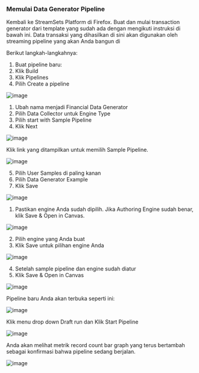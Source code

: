 ### Memulai Data Generator Pipeline
Kembali ke StreamSets Platform di Firefox. Buat dan mulai transaction generator dari template yang sudah ada dengan mengikuti instruksi di bawah ini. Data transaksi yang dihasilkan di sini akan digunakan oleh streaming pipeline yang akan Anda bangun di

Berikut langkah-langkahnya:
1. Buat pipeline baru:
2. Klik Build
3. Klik Pipelines
4. Pilih Create a pipeline

![image](https://github.com/user-attachments/assets/5ca26c7f-6f95-4730-810c-3e7b51f2b0ce)

1. Ubah nama menjadi Financial Data Generator
2. Pilih Data Collector untuk Engine Type
3. Pilih start with Sample Pipeline
4. Klik Next

![image](https://github.com/user-attachments/assets/c64cee93-215a-4292-8f82-7fe3efdf6c99)

Klik link yang ditampilkan untuk memilih Sample Pipeline.

![image](https://github.com/user-attachments/assets/170826e7-fca8-423a-a62c-9d58fe2d44bf)

5. Pilih User Samples di paling kanan
6. Pilih Data Generator Example
7. Klik Save

![image](https://github.com/user-attachments/assets/d911bd7e-3567-43eb-a7ee-d86e8fb553a8)

1. Pastikan engine Anda sudah dipilih. Jika Authoring Engine sudah benar, klik Save & Open in Canvas.

![image](https://github.com/user-attachments/assets/275982c6-deb1-4f4a-a751-c1be2c0a4f37)

2. Pilih engine yang Anda buat
3. Klik Save untuk pilihan engine Anda

![image](https://github.com/user-attachments/assets/34a2ed84-1e9d-4954-a1d5-4224c93acc9f)

4. Setelah sample pipeline dan engine sudah diatur
5. Klik Save & Open in Canvas

![image](https://github.com/user-attachments/assets/05c03c71-586e-48fb-8819-3ba195d5c59f)

Pipeline baru Anda akan terbuka seperti ini:

![image](https://github.com/user-attachments/assets/7ac1340f-2bbc-40f1-be16-6eb3eeb9da21)

Klik menu drop down Draft run dan
Klik Start Pipeline

![image](https://github.com/user-attachments/assets/d847e8f9-e8e7-416c-88f8-a45fc22e4d41)

Anda akan melihat metrik record count bar graph yang terus bertambah sebagai konfirmasi bahwa pipeline sedang berjalan.

![image](https://github.com/user-attachments/assets/897439e2-661d-4c1e-8282-5253263f75c6)
